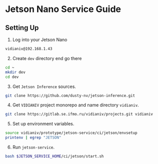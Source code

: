 # Jetson Nano Service Guide

## Setting Up

1. Log into your Jetson Nano

```bash
vidianiv@192.168.1.43
```

2. Create `dev` directory end go there
   
```bash
cd ~
mkdir dev
cd dev
```

3. Get `Jetson Inference` sources.
   
```bash
git clone https://github.com/dusty-nv/jetson-inference.git
```

4. Get `VIDIANIV` project monorepo and name directory `vidianiv`.
   
```bash
git clone https://gitlab.se.ifmo.ru/vidianiv/projects.git vidianiv
```

5. Set up environment variables.

```bash
source vidianiv/prototype/jetson-service/ci/jetson/envsetup
printenv | egrep "JETSON"
```

6. Run `jetson-service`.

```bash
bash $JETSON_SERVICE_HOME/ci/jetson/start.sh
```
